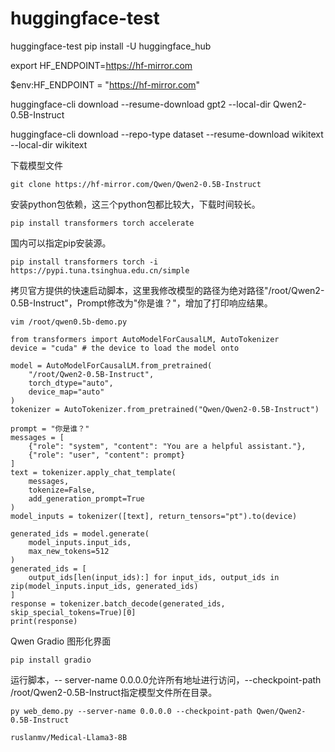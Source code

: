 # huggingface-test
huggingface-test
pip install -U huggingface_hub

export HF_ENDPOINT=https://hf-mirror.com

$env:HF_ENDPOINT = "https://hf-mirror.com"

huggingface-cli download --resume-download gpt2 --local-dir Qwen2-0.5B-Instruct 

huggingface-cli download --repo-type dataset --resume-download wikitext --local-dir wikitext

下载模型文件
```
git clone https://hf-mirror.com/Qwen/Qwen2-0.5B-Instruct  
```
安装python包依赖，这三个python包都比较大，下载时间较长。  
```
pip install transformers torch accelerate  
```
国内可以指定pip安装源。
```
pip install transformers torch -i https://pypi.tuna.tsinghua.edu.cn/simple
```

拷贝官方提供的快速启动脚本，这里我修改模型的路径为绝对路径"/root/Qwen2-0.5B-Instruct"，Prompt修改为"你是谁？"，增加了打印响应结果。

```
vim /root/qwen0.5b-demo.py

from transformers import AutoModelForCausalLM, AutoTokenizer
device = "cuda" # the device to load the model onto

model = AutoModelForCausalLM.from_pretrained(
    "/root/Qwen2-0.5B-Instruct",
    torch_dtype="auto",
    device_map="auto"
)
tokenizer = AutoTokenizer.from_pretrained("Qwen/Qwen2-0.5B-Instruct")

prompt = "你是谁？"
messages = [
    {"role": "system", "content": "You are a helpful assistant."},
    {"role": "user", "content": prompt}
]
text = tokenizer.apply_chat_template(
    messages,
    tokenize=False,
    add_generation_prompt=True
)
model_inputs = tokenizer([text], return_tensors="pt").to(device)

generated_ids = model.generate(
    model_inputs.input_ids,
    max_new_tokens=512
)
generated_ids = [
    output_ids[len(input_ids):] for input_ids, output_ids in zip(model_inputs.input_ids, generated_ids)
]
response = tokenizer.batch_decode(generated_ids, skip_special_tokens=True)[0]
print(response)
```

Qwen Gradio 图形化界面

```
pip install gradio
```

运行脚本，-- server-name 0.0.0.0允许所有地址进行访问，--checkpoint-path /root/Qwen2-0.5B-Instruct指定模型文件所在目录。  
```
py web_demo.py --server-name 0.0.0.0 --checkpoint-path Qwen/Qwen2-0.5B-Instruct

ruslanmv/Medical-Llama3-8B

```
